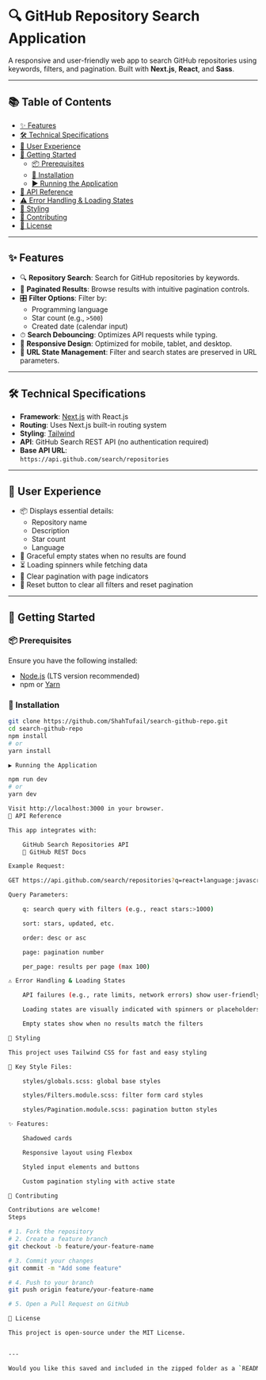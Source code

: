 # 🔍 GitHub Repository Search Application

A responsive and user-friendly web app to search GitHub repositories using keywords, filters, and pagination. Built with **Next.js**, **React**, and **Sass**.

---

## 📚 Table of Contents

- [✨ Features](#-features)
- [🛠 Technical Specifications](#-technical-specifications)
- [🎯 User Experience](#-user-experience)
- [🚀 Getting Started](#-getting-started)
  - [📦 Prerequisites](#-prerequisites)
  - [🔧 Installation](#-installation)
  - [▶️ Running the Application](#️-running-the-application)
- [🔌 API Reference](#-api-reference)
- [⚠️ Error Handling & Loading States](#️-error-handling--loading-states)
- [🎨 Styling](#-styling)
- [🤝 Contributing](#-contributing)
- [📄 License](#-license)

---

## ✨ Features

- 🔍 **Repository Search**: Search for GitHub repositories by keywords.
- 📄 **Paginated Results**: Browse results with intuitive pagination controls.
- 🎛 **Filter Options**: Filter by:
  - Programming language
  - Star count (e.g., `>500`)
  - Created date (calendar input)
- ⏱ **Search Debouncing**: Optimizes API requests while typing.
- 📱 **Responsive Design**: Optimized for mobile, tablet, and desktop.
- 🔗 **URL State Management**: Filter and search states are preserved in URL parameters.

---

## 🛠 Technical Specifications

- **Framework**: [Next.js](https://nextjs.org/) with React.js
- **Routing**: Uses Next.js built-in routing system
- **Styling**: [Tailwind]()
- **API**: GitHub Search REST API (no authentication required)
- **Base API URL**:  
  `https://api.github.com/search/repositories`

---

## 🎯 User Experience

- 📦 Displays essential details:
  - Repository name
  - Description
  - Star count
  - Language
- 🚫 Graceful empty states when no results are found
- ⏳ Loading spinners while fetching data
- 🔄 Clear pagination with page indicators
- 🧹 Reset button to clear all filters and reset pagination

---

## 🚀 Getting Started

### 📦 Prerequisites

Ensure you have the following installed:

- [Node.js](https://nodejs.org/) (LTS version recommended)
- npm or [Yarn](https://yarnpkg.com/)

### 🔧 Installation

```bash
git clone https://github.com/ShahTufail/search-github-repo.git
cd search-github-repo
npm install
# or
yarn install

▶️ Running the Application

npm run dev
# or
yarn dev

Visit http://localhost:3000 in your browser.
🔌 API Reference

This app integrates with:

    GitHub Search Repositories API
    🔗 GitHub REST Docs

Example Request:

GET https://api.github.com/search/repositories?q=react+language:javascript&sort=stars&order=desc&page=1&per_page=10

Query Parameters:

    q: search query with filters (e.g., react stars:>1000)

    sort: stars, updated, etc.

    order: desc or asc

    page: pagination number

    per_page: results per page (max 100)

⚠️ Error Handling & Loading States

    API failures (e.g., rate limits, network errors) show user-friendly messages

    Loading states are visually indicated with spinners or placeholders

    Empty states show when no results match the filters

🎨 Styling

This project uses Tailwind CSS for fast and easy styling

📁 Key Style Files:

    styles/globals.scss: global base styles

    styles/Filters.module.scss: filter form card styles

    styles/Pagination.module.scss: pagination button styles

✨ Features:

    Shadowed cards

    Responsive layout using Flexbox

    Styled input elements and buttons

    Custom pagination styling with active state

🤝 Contributing

Contributions are welcome!
Steps

# 1. Fork the repository
# 2. Create a feature branch
git checkout -b feature/your-feature-name

# 3. Commit your changes
git commit -m "Add some feature"

# 4. Push to your branch
git push origin feature/your-feature-name

# 5. Open a Pull Request on GitHub

📄 License

This project is open-source under the MIT License.


---

Would you like this saved and included in the zipped folder as a `README.md` file?  